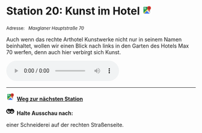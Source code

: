 # Station 20: Kunst im Hotel  <a href="https://www.google.com/maps/dir/?api=1&travelmode=walking&destination=47.8007673,13.0182184"><img src="https://github.com/kipppunkte/kipppunkte/raw/gh-pages/assets/google-maps.svg" width="24" height="24"></a>

<small>Adresse:<em style="margin-left: 10px">Maxglaner Hauptstraße 70</em></small>



Auch wenn das rechte Arthotel Kunstwerke nicht nur in seinem Namen beinhaltet, wollen wir einen Blick nach links in den Garten des Hotels Max 70 werfen, denn auch hier verbirgt sich Kunst.


<audio controls>
    <source src="https://github.com/kipppunkte/kipppunkte/raw/gh-pages/assets/20_Kunst im Hotel.mp3" type="audio/mpeg">
    Your browser does not support the audio tag.
</audio>





____

<a href="https://www.google.com/maps/dir/?api=1&travelmode=walking&destination=47.7994242,13.0183928"><img src="https://github.com/kipppunkte/kipppunkte/raw/gh-pages/assets/google-maps.svg" style="height: 1.5em;margin-right: 0.5em"></a>**[Weg zur nächsten Station](https://www.google.com/maps/dir/?api=1&travelmode=walking&destination=47.7994242,13.0183928)**



<img class="no-click" src="https://github.com/kipppunkte/kipppunkte/raw/gh-pages/assets/eyes.svg" style="height: 1.5em;background: white;margin-right: 0.5em">**Halte Ausschau nach:**

einer Schneiderei auf der rechten Straßenseite.